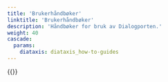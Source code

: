 ```yaml
---
title: 'Brukerhåndbøker'
linktitle: 'Brukerhåndbøker'
description: 'Håndbøker for bruk av Dialogporten.'
weight: 40
cascade:
  params:
    diataxis: diataxis_how-to-guides
---
```


{{<children />}}